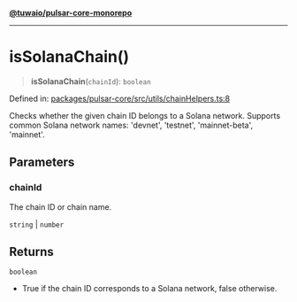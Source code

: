 [**@tuwaio/pulsar-core-monorepo**](../../../README.md)

***

# isSolanaChain()

> **isSolanaChain**(`chainId`): `boolean`

Defined in: [packages/pulsar-core/src/utils/сhainHelpers.ts:8](https://github.com/TuwaIO/pulsar-core/blob/581af0fd8f6d32e377a9308802bc37dd710e7877/packages/pulsar-core/src/utils/сhainHelpers.ts#L8)

Checks whether the given chain ID belongs to a Solana network.
Supports common Solana network names: 'devnet', 'testnet', 'mainnet-beta', 'mainnet'.

## Parameters

### chainId

The chain ID or chain name.

`string` | `number`

## Returns

`boolean`

- True if the chain ID corresponds to a Solana network, false otherwise.
